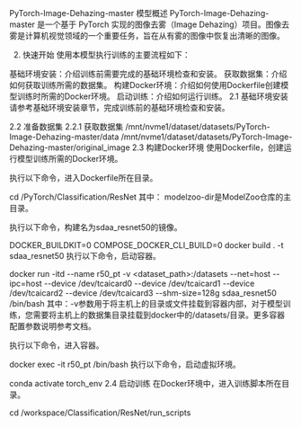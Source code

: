 PyTorch-Image-Dehazing-master
模型概述
PyTorch-Image-Dehazing-master 是一个基于 PyTorch 实现的图像去雾（Image Dehazing）项目。图像去雾是计算机视觉领域的一个重要任务，旨在从有雾的图像中恢复出清晰的图像。

2. 快速开始
使用本模型执行训练的主要流程如下：

基础环境安装：介绍训练前需要完成的基础环境检查和安装。
获取数据集：介绍如何获取训练所需的数据集。
构建Docker环境：介绍如何使用Dockerfile创建模型训练时所需的Docker环境。
启动训练：介绍如何运行训练。
2.1 基础环境安装
请参考基础环境安装章节，完成训练前的基础环境检查和安装。

2.2 准备数据集
2.2.1 获取数据集
/mnt/nvme1/dataset/datasets/PyTorch-Image-Dehazing-master/data
/mnt/nvme1/dataset/datasets/PyTorch-Image-Dehazing-master/original_image
2.3 构建Docker环境
使用Dockerfile，创建运行模型训练所需的Docker环境。

执行以下命令，进入Dockerfile所在目录。

cd <modelzoo-dir>/PyTorch/Classification/ResNet
其中： modelzoo-dir是ModelZoo仓库的主目录。

执行以下命令，构建名为sdaa_resnet50的镜像。

DOCKER_BUILDKIT=0 COMPOSE_DOCKER_CLI_BUILD=0 docker build . -t sdaa_resnet50
执行以下命令，启动容器。

docker run  -itd --name r50_pt -v <dataset_path>:/datasets --net=host --ipc=host --device /dev/tcaicard0 --device /dev/tcaicard1 --device /dev/tcaicard2 --device /dev/tcaicard3 --shm-size=128g sdaa_resnet50 /bin/bash
其中：-v参数用于将主机上的目录或文件挂载到容器内部，对于模型训练，您需要将主机上的数据集目录挂载到docker中的/datasets/目录。更多容器配置参数说明参考文档。

执行以下命令，进入容器。

docker exec -it r50_pt /bin/bash
执行以下命令，启动虚拟环境。

conda activate torch_env
2.4 启动训练
在Docker环境中，进入训练脚本所在目录。

cd /workspace/Classification/ResNet/run_scripts